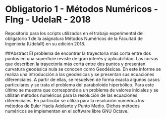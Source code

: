# Obligatorio 1 - Métodos Numéricos - FIng - UdelaR - 2018

Repositorio para los scripts utilizados en el trabajo experimental del obligatorio 1 de la asignatura Métodos Numéricos de la Facultad de Ingeniería (UdelaR) en su edición 2018.

##Abstract
El problema de encontrar la trayectoria más corta entre dos puntos en una superficie reviste de gran interés y aplicabilidad. Las curvas que describen la trayectoria más corta entre dos puntos y presentan curvatura geodésica nula se conocen como Geodésicas. En este informe se realiza una introducción a las geodésicas y se presentan sus ecuaciones diferenciales. A partir de ellas, se resuelven de forma exacta algunos casos particulares y se trata el problema del paraboloide hiperbólico. Para este último se muestra que corresponde a un problema de valores iniciales y se utilizan métodos numéricos para la resolución de las ecuaciones diferenciales. En particular se utiliza para la resolución numérica los métodos de Euler Hacia Adelante y Punto Medio. Dichos métodos numéricos se implementan en el software libre GNU Octave.
